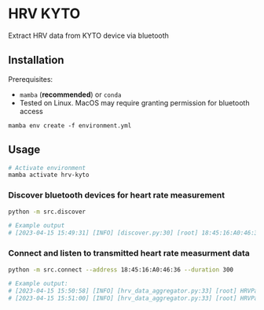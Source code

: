 # HRV KYTO

Extract HRV data from KYTO device via bluetooth


## Installation
Prerequisites:
- `mamba` (**recommended**) or `conda`
- Tested on Linux. MacOS may require granting permission for bluetooth access

```
mamba env create -f environment.yml
```


## Usage

```bash
# Activate environment
mamba activate hrv-kyto
```

### Discover bluetooth devices for heart rate measurement

```bash
python -m src.discover

# Example output
# [2023-04-15 15:49:31] [INFO] [discover.py:30] [root] 18:45:16:A0:46:36 BT_HRM_9_a04636

```

### Connect and listen to transmitted heart rate measurment data
```bash
python -m src.connect --address 18:45:16:A0:46:36 --duration 300

# Example output:
# [2023-04-15 15:50:58] [INFO] [hrv_data_aggregator.py:33] [root] HRVPacket(timestamp=1681563058988, HR=43, RRs=[1071, 967])
# [2023-04-15 15:51:00] [INFO] [hrv_data_aggregator.py:33] [root] HRVPacket(timestamp=1681563060969, HR=43, RRs=[1395])
```
